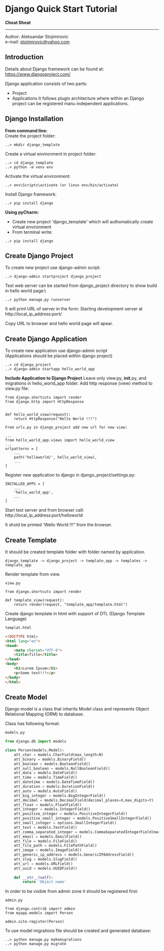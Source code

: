 # Django Quick Start Tutorial
**Cheat Sheat**
***

Author: Aleksandar Stojimirovic\
e-mail: stojimirovic@yahoo.com

## Introduction
Details about Django framework can be found at:
https://www.djangoproject.com/

Django application consists of two parts:
- Project
- Applications
It follows plugin architecture where within an Django project can be registered manu independent applications.

## Django Installation

**From command line:**  
Create the project folder:
``` 
..> mkdir django_template  
```
  
Create a virtual environment in project folder:  
```
..> cd django_template  
..> python -m venv env  
```

Activate the virtual environment:  
```
..> env\Scripts\activate (or linux env/bin/activate)  
```
  
Install Django framework:  
```
..> pip install django  
```

**Using pyCharm:**
- Create new project 'django_template' which will authomatically create virtual environment
- From terminal write:
```
..> pip install django
```

## Create Django Project
To create new project use django-admin script:  
```
..> django-admin startproject django_project  
```

Test web server can be started from django_project directory to show build in hello world page:\
```
..> python manage.py runserver
```

It will print URL of server in the form:
Starting development server at http://local_ip_address:port/

Copy URL to browser and hello world page will apear.


## Create Django Application
To create new application use django-admin script  
(Applications should be placed within django project)  
```
..> cd django_project  
..> django-admin startapp hello_world_app  
```

**Include Application to Django Project**
Leave only view.py, __init__.py, and migrations in hello_world_app folder.
Add http response (view) method to view.py file:

```
from django.shortcuts import render
from django.http import HttpResponse


def hello_world_view(request):
    return HttpResponse("Hello World !!!")
	
From urls.py in django_project add new url for new view:

...
from hello_world_app.views import hello_world_view
...
urlpatterns = [
	...
	path('helloworld/', hello_world_view),
	...
]
```

Register new application to django in django_project/settings.py:

```
INSTALLED_APPS = [
	...
	'hello_world_app',
	...
]
```

Start test server and from browser call:\
http://local_ip_address:port/helloworld

It shold be printed 'Wello World !!!" from the browser.

## Create Template
It should be created template folder with folder named by application.
```
django_template -> django_project -> template_app -> templates -> template_app
```	   

Render template from view.
```
view.py

from django.shortcuts import render

def template_view(request):
    return render(request, "template_app/template.html")
```

Create django template in html with support of DTL (Django Template Language)
```html
templat.html

<!DOCTYPE html>
<html lang="en">
<head>
	<meta charset="UTF-8">
	<title>Title</title>
</head>
<body>
	<h1>Lorem Ipsum</h1>
	<p>Some text!!!</p>
</body>
</html>
```

## Create Model
Django model is a class that inherits Model class and represents Object Relational Mapping (ORM) to database.

Class has following format:
```python
models.py

from django.db import models

class Person(models.Model):
    att_char = models.CharField(max_length=N)
    att_binary = models.BinaryField()
	att_boolean = models.BooleanField()
	att_null_boolean = models.NullBooleanField()
	att_data = models.DateField()
	att_time = models.TimeField()
	att_datetime = models.DateTimeField()
	att_duration = models.DurationField()
	att_auto = models.AutoField()	
	att_big_integer = models.BigIntegerField()	
	att_decimal = models.DecimalField(decimal_places=X,max_digits=Y)	
	att_float = models.FloatField()	
	att_integer = models.IntegerField()	
	att_positive_integer = models.PositiveIntegerField()	
	att_positive_small_integer = models.PositiveSmallIntegerField()	
	att_small_integer = options.SmallIntegerField()	
	att_text = models.TextField()	
	att_comma_separated_integer = models.CommaSeparatedIntegerField(max_length=50)	
	att_email = models.EmailField()	
	att_file = models.FileField()	
	att_file_path = models.FilePathField()	
	att_image = models.ImageField()	
	att_generic_ip_address = models.GenericIPAddressField()	
	att_slug = models.SlugField()	
	att_url = models.URLField()	
	att_uuid = models.UUIDField()	
	
    def __str__(self):
        return 'Object name'

```

In order to be visible from admin zone it should be registered first:

```
admin.py

from django.contrib import admin
from myapp.models import Person

admin.site.register(Person)
```

To use model migrations file should be created and generated database:
```
..> python manage.py makemigrations
..> python manage.py migrate
```

